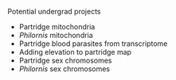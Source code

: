 Potential undergrad projects
- Partridge mitochondria
- *Philornis* mitochondria
- Partridge blood parasites from transcriptome 
- Adding elevation to partridge map
- Partridge sex chromosomes
- *Philornis* sex chromosomes
